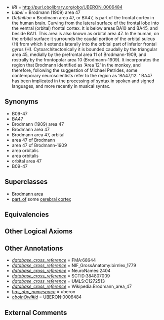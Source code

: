  * *IRI* = http://purl.obolibrary.org/obo/UBERON_0006484
 * *Label* = Brodmann (1909) area 47
 * *Definition* = Brodmann area 47, or BA47, is part of the frontal cortex in the human brain. Curving from the lateral surface of the frontal lobe into the ventral (orbital) frontal cortex. It is below areas BA10 and BA45, and beside BA11. This area is also known as orbital area 47. In the human, on the orbital surface it surrounds the caudal portion of the orbital sulcus (H) from which it extends laterally into the orbital part of inferior frontal gyrus (H). Cytoarchitectonically it is bounded caudally by the triangular area 45, medially by the prefrontal area 11 of Brodmann-1909, and rostrally by the frontopolar area 10 (Brodmann-1909). It incorporates the region that Brodmann identified as 'Area 12' in the monkey, and therefore, following the suggestion of Michael Petrides, some contemporary neuroscientists refer to the region as 'BA47/12. ' BA47 has been implicated in the processing of syntax in spoken and signed languages, and more recently in musical syntax.

## Synonyms

 * B09-47
 * BA47
 * Brodmann (1909) area 47
 * Brodmann area 47
 * Brodmann area 47, orbital
 * area 47 of Brodmann
 * area 47 of Brodmann-1909
 * area orbitalis
 * area orbitalis
 * orbital area 47
 * B09-47

## Superclasses

 * [Brodmann area](../../UBERON/29/UBERON_0013529.md)
 * [part_of](../../BFO/50/BFO_0000050.md) some [cerebral cortex](../../UBERON/56/UBERON_0000956.md)

## Equivalencies


## Other Logical Axioms


## Other Annotations

 * *[database_cross_reference](../../ef/oboInOwl#hasDbXref.md)* = FMA:68644
 * *[database_cross_reference](../../ef/oboInOwl#hasDbXref.md)* = NIF_GrossAnatomy:birnlex_1779
 * *[database_cross_reference](../../ef/oboInOwl#hasDbXref.md)* = NeuroNames:2404
 * *[database_cross_reference](../../ef/oboInOwl#hasDbXref.md)* = SCTID:384807009
 * *[database_cross_reference](../../ef/oboInOwl#hasDbXref.md)* = UMLS:C1272513
 * *[database_cross_reference](../../ef/oboInOwl#hasDbXref.md)* = Wikipedia:Brodmann_area_47
 * *[has_obo_namespace](../../ce/oboInOwl#hasOBONamespace.md)* = uberon
 * *[oboInOwl#id](../../id/oboInOwl#id.md)* = UBERON:0006484

## External Comments

